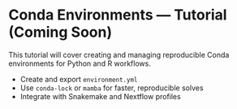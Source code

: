 # Conda Environments — Tutorial (Coming Soon)

This tutorial will cover creating and managing reproducible Conda environments for Python and R workflows.

- Create and export `environment.yml`
- Use `conda-lock` or `mamba` for faster, reproducible solves
- Integrate with Snakemake and Nextflow profiles
